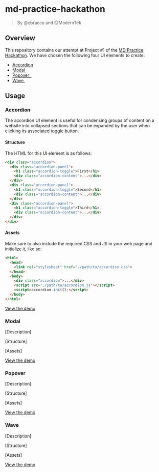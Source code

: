 # md-practice-hackathon

> By @cbracco and @ModernTek

## Overview

This repository contains our attempt at Project #1 of the [MD Practice Hackathon](https://study.moderndeveloper.com/new-updates/october_2016/practice-hackathon-details/). We have chosen the following four UI elements to create:

- [Accordion](http://materializecss.com/collapsible.html)
- [Modal ](http://materializecss.com/modals.html)
- [Popover  ](http://getbootstrap.com/javascript/#dismiss-on-next-click)
- [Wave ](http://materializecss.com/waves.html)

## Usage

### Accordion

The accordion UI element is useful for condensing groups of content on a website into collapsed sections that can be expanded by the user when clicking its associated toggle button.

#### Structure

The HTML for this UI element is as follows:

```html
<div class="accordion">
  <div class="accordion-panel">
    <h1 class="accordion-toggle">First</h1>
    <div class="accordion-content">...</div>
  </div>
  <div class="accordion-panel">
    <h1 class="accordion-toggle">Second</h1>
    <div class="accordion-content">...</div>
  </div>
  <div class="accordion-panel">
    <h1 class="accordion-toggle">Third</h1>
    <div class="accordion-content">...</div>
  </div>
</div>
```

#### Assets

Make sure to also include the required CSS and JS in your web page and initialize it, like so:

```html
<html>
  <head>
    <link rel="stylesheet" href="./path/to/accordion.css">
  </head>
  <body>
    <div class="accordion">...</div>
    <script src="./path/to/accordion.js"></script>
    <script>accordion.init();</script>
  </body>
</html>
```

[View the demo](https://cbracco.github.io/md-practice-hackathon/#demo-accordion)

### Modal

[Description]

[Structure]

[Assets]

[View the demo](https://cbracco.github.io/md-practice-hackathon/#demo-modal)

### Popover

[Description]

[Structure]

[Assets]

[View the demo](https://cbracco.github.io/md-practice-hackathon/#demo-popover)

### Wave

[Description]

[Structure]

[Assets]

[View the demo](https://cbracco.github.io/md-practice-hackathon/#demo-wave)
